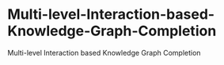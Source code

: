 # Multi-level-Interaction-based-Knowledge-Graph-Completion
Multi-level Interaction based Knowledge Graph Completion
